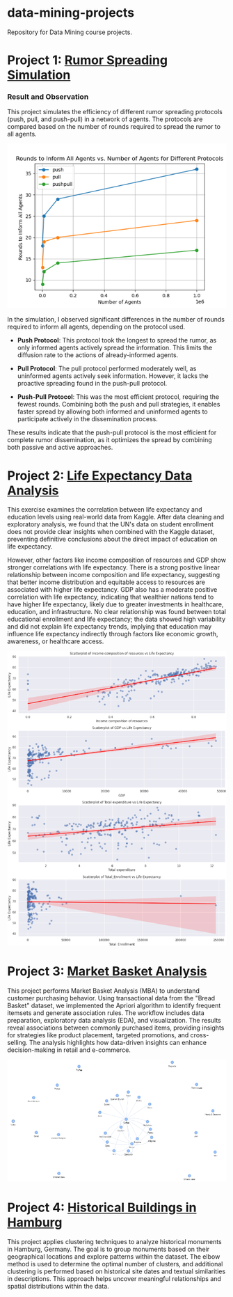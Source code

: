 # data-mining-projects
Repository for Data Mining course projects.

# Project 1: [Rumor Spreading Simulation](rumo-simulation/)
### Result and Observation

This project simulates the efficiency of different rumor spreading protocols (push, pull, and push-pull) in a network of agents. The protocols are compared based on the number of rounds required to spread the rumor to all agents.

![Rumor Spreading Simulation Results](rumo-simulation/plots/simulation_plot.png)

In the simulation, I observed significant differences in the number of rounds required to inform all agents, depending on the protocol used.

- **Push Protocol**: This protocol took the longest to spread the rumor, as only informed agents actively spread the information. This limits the diffusion rate to the actions of already-informed agents.

- **Pull Protocol**: The pull protocol performed moderately well, as uninformed agents actively seek information. However, it lacks the proactive spreading found in the push-pull protocol.

- **Push-Pull Protocol**: This was the most efficient protocol, requiring the fewest rounds. Combining both the push and pull strategies, it enables faster spread by allowing both informed and uninformed agents to participate actively in the dissemination process.

These results indicate that the push-pull protocol is the most efficient for complete rumor dissemination, as it optimizes the spread by combining both passive and active approaches.

# Project 2: [Life Expectancy Data Analysis](life-expectancy-data-analysis/)
This exercise examines the correlation between life expectancy and education levels using real-world data from Kaggle. After data cleaning and exploratory analysis, we found that the UN's data on student enrollment does not provide clear insights when combined with the Kaggle dataset, preventing definitive conclusions about the direct impact of education on life expectancy. 

However, other factors like income composition of resources and GDP show stronger correlations with life expectancy. There is a strong positive linear relationship between income composition and life expectancy, suggesting that better income distribution and equitable access to resources are associated with higher life expectancy. 
GDP also has a moderate positive correlation with life expectancy, indicating that wealthier nations tend to have higher life expectancy, likely due to greater investments in healthcare, education, and infrastructure. No clear relationship was found between total educational enrollment and life expectancy; the data showed high variability and did not explain life expectancy trends, implying that education may influence life expectancy indirectly through factors like economic growth, awareness, or healthcare access.

![Life Expectancy Data Analysis](life-expectancy-data-analysis/EDA_plots/output1.png)

# Project 3: [Market Basket Analysis](market-basket-analysis/)

This project performs Market Basket Analysis (MBA) to understand customer purchasing behavior. Using transactional data from the "Bread Basket" dataset, we implemented the Apriori algorithm to identify frequent itemsets and generate association rules. The workflow includes data preparation, exploratory data analysis (EDA), and visualization. The results reveal associations between commonly purchased items, providing insights for strategies like product placement, targeted promotions, and cross-selling. The analysis highlights how data-driven insights can enhance decision-making in retail and e-commerce.

![Market Basket Analysis](market-basket-analysis/image.png)

# Project 4: [Historical Buildings in Hamburg](hamburg-monuments/)
This project applies clustering techniques to analyze historical monuments in Hamburg, Germany. The goal is to group monuments based on their geographical locations and explore patterns within the dataset. The elbow method is used to determine the optimal number of clusters, and additional clustering is performed based on historical site dates and textual similarities in descriptions. This approach helps uncover meaningful relationships and spatial distributions within the data.
